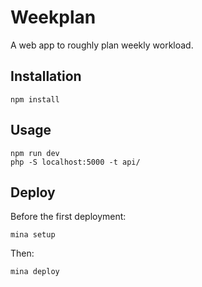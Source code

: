 # Weekplan

A web app to roughly plan weekly workload.

## Installation

```
npm install
```

## Usage

```
npm run dev
php -S localhost:5000 -t api/
```

## Deploy

Before the first deployment:

```
mina setup
```
Then:

```
mina deploy
```
